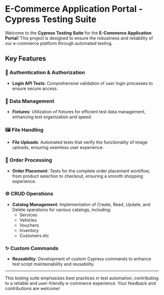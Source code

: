 # E-Commerce Application Portal - Cypress Testing Suite

Welcome to the **Cypress Testing Suite** for the **E-Commerce Application Portal**! This project is designed to ensure the robustness and reliability of our e-commerce platform through automated testing.

## Key Features

### 🔑 Authentication & Authorization
- **Login API Tests**: Comprehensive validation of user login processes to ensure secure access.

### 📂 Data Management
- **Fixtures**: Utilization of fixtures for efficient test data management, enhancing test organization and speed.

### 🖼️ File Handling
- **File Uploads**: Automated tests that verify the functionality of image uploads, ensuring seamless user experience.

### 🛒 Order Processing
- **Order Placement**: Tests for the complete order placement workflow, from product selection to checkout, ensuring a smooth shopping experience.

### ⚙️ CRUD Operations
- **Catalog Management**: Implementation of Create, Read, Update, and Delete operations for various catalogs, including:
  - Services
  - Vehicles
  - Vouchers
  - Inventory
  - Customers etc

### ✨ Custom Commands
- **Reusability**: Development of custom Cypress commands to enhance test script maintainability and reusability.

---

This testing suite emphasizes best practices in test automation, contributing to a reliable and user-friendly e-commerce experience. Your feedback and contributions are welcome!
